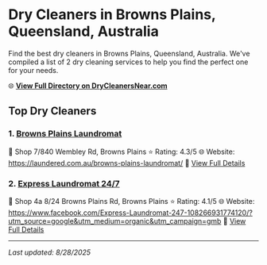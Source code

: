 # Dry Cleaners in Browns Plains, Queensland, Australia

Find the best dry cleaners in Browns Plains, Queensland, Australia. We've compiled a list of 2 dry cleaning services to help you find the perfect one for your needs.

🌐 **[View Full Directory on DryCleanersNear.com](https://drycleanersnear.com/city/Australia/Queensland/Browns%20Plains)**

## Top Dry Cleaners

### 1. [Browns Plains Laundromat](https://drycleanersnear.com/dryCleaner/68aa739339cc7c0899005c44/browns-plains-laundromat)
📍 Shop 7/840 Wembley Rd, Browns Plains
⭐ Rating: 4.3/5
🌐 Website: https://laundered.com.au/browns-plains-laundromat/
🔗 [View Full Details](https://drycleanersnear.com/dryCleaner/68aa739339cc7c0899005c44/browns-plains-laundromat)

### 2. [Express Laundromat 24/7](https://drycleanersnear.com/dryCleaner/68aa733239cc7c0899005913/express-laundromat-24-7)
📍 Shop 4a 8/24 Browns Plains Rd, Browns Plains
⭐ Rating: 4.1/5
🌐 Website: https://www.facebook.com/Express-Laundromat-247-108266931774120/?utm_source=google&utm_medium=organic&utm_campaign=gmb
🔗 [View Full Details](https://drycleanersnear.com/dryCleaner/68aa733239cc7c0899005913/express-laundromat-24-7)


---

*Last updated: 8/28/2025*
